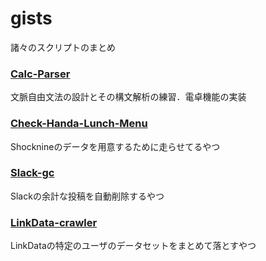# gists
諸々のスクリプトのまとめ

### [Calc-Parser](https://gist.github.com/shinyaoguri/7b4ef4b20c9bccdee2b8cf6fac3b557f)
文脈自由文法の設計とその構文解析の練習．電卓機能の実装

### [Check-Handa-Lunch-Menu](https://gist.github.com/shinyaoguri/b9fb6244276cb2251a1bf6b1c190ad00)
Shocknineのデータを用意するために走らせてるやつ

### [Slack-gc](https://gist.github.com/shinyaoguri/3d6ba03a3a72f99fb62e497693c4f693)
Slackの余計な投稿を自動削除するやつ

### [LinkData-crawler](https://gist.github.com/shinyaoguri/7e4846b8d2abfce867c8433ab6904440)
LinkDataの特定のユーザのデータセットをまとめて落とすやつ

